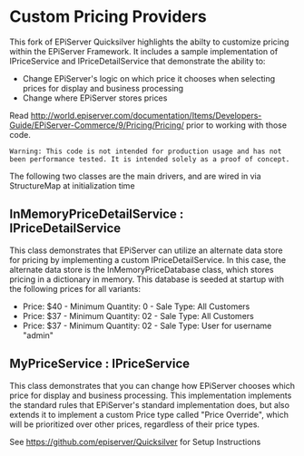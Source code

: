 Custom Pricing Providers
===========

This fork of EPiServer Quicksilver highlights the abilty to customize pricing within the EPiServer Framework. It includes a sample implementation of IPriceService and IPriceDetailService that demonstrate the ability to:

* Change EPiServer's logic on which price it chooses when selecting prices for display and business processing
* Change where EPiServer stores prices

Read http://world.episerver.com/documentation/Items/Developers-Guide/EPiServer-Commerce/9/Pricing/Pricing/ prior to working with those code.

```
Warning: This code is not intended for production usage and has not been performance tested. It is intended solely as a proof of concept.
```

The following two classes are the main drivers, and are wired in via StructureMap at initialization time

InMemoryPriceDetailService : IPriceDetailService
---------------------
This class demonstrates that EPiServer can utilize an alternate data store for pricing by implementing a custom IPriceDetailService. In this case, the alternate data store is the InMemoryPriceDatabase class, which stores pricing in a dictionary in memory. This database is seeded at startup with the following prices for all variants:

* Price: $40 - Minimum Quantity: 0 - Sale Type: All Customers
* Price: $37 - Minimum Quantity: 02 - Sale Type: All Customers
* Price: $37 - Minimum Quantity: 02 - Sale Type: User for username "admin"

MyPriceService : IPriceService
-----------------------

This class demonstrates that you can change how EPiServer chooses which price for display and business processing. This implementation implements the standard rules that EPiServer's standard implementation does, but also extends it to implement a custom Price type called "Price Override", which will be prioritized over other prices, regardless of their price types.

See https://github.com/episerver/Quicksilver for Setup Instructions
